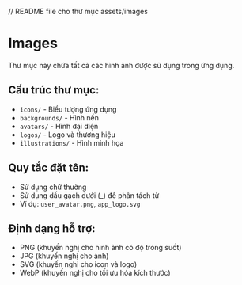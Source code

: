 // README file cho thư mục assets/images
# Images

Thư mục này chứa tất cả các hình ảnh được sử dụng trong ứng dụng.

## Cấu trúc thư mục:
- `icons/` - Biểu tượng ứng dụng
- `backgrounds/` - Hình nền
- `avatars/` - Hình đại diện
- `logos/` - Logo và thương hiệu
- `illustrations/` - Hình minh họa

## Quy tắc đặt tên:
- Sử dụng chữ thường
- Sử dụng dấu gạch dưới (_) để phân tách từ
- Ví dụ: `user_avatar.png`, `app_logo.svg`

## Định dạng hỗ trợ:
- PNG (khuyến nghị cho hình ảnh có độ trong suốt)
- JPG (khuyến nghị cho ảnh)
- SVG (khuyến nghị cho icon và logo)
- WebP (khuyến nghị cho tối ưu hóa kích thước)
